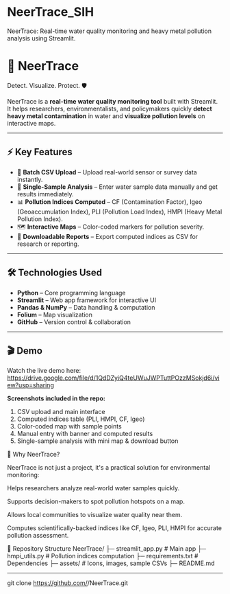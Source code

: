 # NeerTrace_SIH
NeerTrace: Real-time water quality monitoring and heavy metal pollution analysis using Streamlit.

# 🌊 NeerTrace

 Detect. Visualize. Protect. 🛡️

NeerTrace is a **real-time water quality monitoring tool** built with Streamlit. It helps researchers, environmentalists, and policymakers quickly **detect heavy metal contamination** in water and **visualize pollution levels** on interactive maps.  

---

## ⚡ Key Features

- 📁 **Batch CSV Upload** – Upload real-world sensor or survey data instantly.  
- 🔬 **Single-Sample Analysis** – Enter water sample data manually and get results immediately.  
- 📊 **Pollution Indices Computed** – CF (Contamination Factor), Igeo (Geoaccumulation Index), PLI (Pollution Load Index), HMPI (Heavy Metal Pollution Index).  
- 🗺️ **Interactive Maps** – Color-coded markers for pollution severity.  
- 💾 **Downloadable Reports** – Export computed indices as CSV for research or reporting.  

---

## 🛠️ Technologies Used

- **Python** – Core programming language  
- **Streamlit** – Web app framework for interactive UI  
- **Pandas & NumPy** – Data handling & computation  
- **Folium** – Map visualization  
- **GitHub** – Version control & collaboration  

---

## 🎬 Demo

Watch the live demo here: https://drive.google.com/file/d/1QdDZyiQ4teUWuJWPTuttPOzzMSokjd6i/view?usp=sharing 

**Screenshots included in the repo:**
1. CSV upload and main interface  
2. Computed indices table (PLI, HMPI, CF, Igeo)  
3. Color-coded map with sample points  
4. Manual entry with banner and computed results  
5. Single-sample analysis with mini map & download button


🧩 Why NeerTrace?

NeerTrace is not just a project, it's a practical solution for environmental monitoring:

Helps researchers analyze real-world water samples quickly.

Supports decision-makers to spot pollution hotspots on a map.

Allows local communities to visualize water quality near them.

Computes scientifically-backed indices like CF, Igeo, PLI, HMPI for accurate pollution assessment.

📂 Repository Structure
NeerTrace/
├─ streamlit_app.py      # Main app
├─ hmpi_utils.py         # Pollution indices computation
├─ requirements.txt      # Dependencies
├─ assets/               # Icons, images, sample CSVs
├─ README.md  

---

   git clone https://github.com/<your-username>/NeerTrace.git

